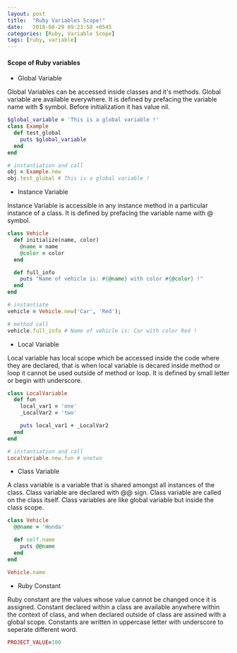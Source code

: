 ```yaml
---
layout: post
title:  "Ruby Variables Scope!"
date:   2018-08-29 09:23:58 +0545
categories: [Ruby, Variable Scope]
tags: [ruby, variable]
---
```


#### Scope of Ruby variables

* Global Variable

Global Variables can be accessed inside classes and it's methods. Global variable are available everywhere. It is defined by prefacing the variable name with $ symbol. Before initialization it has value nil.

```ruby
$global_variable = 'This is a global variable !'
class Example
  def test_global
    puts $global_variable
  end
end

# instantiation and call
obj = Example.new
obj.test_global # This is a global variable !
```

* Instance Variable

Instance Variable is accessible in any instance method in a particular instance of a class. It is defined by prefacing the variable name with @ symbol.

```ruby
class Vehicle
  def initialize(name, color)
    @name = name
    @color = color
  end

  def full_info
    puts "Name of vehicle is: #{@name} with color #{@color} !"
  end
end

# instantiate
vehicle = Vehicle.new('Car', 'Red');

# method call
vehicle.full_info # Name of vehicle is: Car with color Red !
```

* Local Variable

Local variable has local scope which be accessed inside the code where they are declared, that is when local variable is decared inside method or loop it cannot be used outside of method or loop. It is defined by small letter or begin with underscore.

```ruby
class LocalVariable
  def fun
    local_var1 = 'one'
    _LocalVar2 = 'two'

    puts local_var1 + _LocalVar2
  end
end

# instantiation and call
LocalVariable.new.fun # onetwo
```

* Class Variable

A class variable is a variable that is shared amongst all instances of the class. Class variable are declared with @@ sign. Class variable are called on the class itself. Class variables are like global variable but inside the class scope.

```ruby
class Vehicle
  @@name = 'Honda'

  def self.name
    puts @@name
  end
end

Vehicle.name
```

* Ruby Constant

Ruby constant are the values whose value cannot be changed once it is assigned. Constant declared within a class are available anywhere within the context of class, and when declared outside of class are assined with a global scope. Constants are written in uppercase letter with underscore to seperate different word.

```ruby
PROJECT_VALUE=100
```